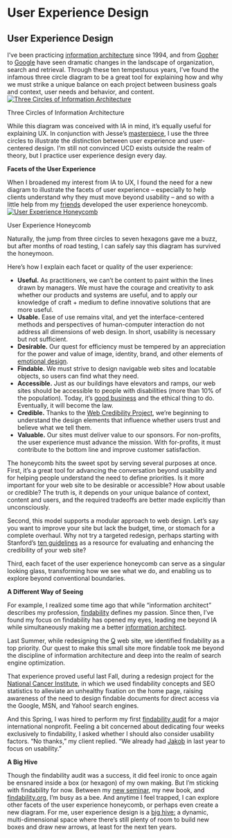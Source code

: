 # User Experience Design

## User Experience Design

I’ve been practicing [information architecture](https://semanticstudios.com/publications/semantics/000149.php) since 1994, and from [Gopher](http://en.wikipedia.org/wiki/Gopher_protocol) to [Google](http://en.wikipedia.org/wiki/Google) have seen dramatic changes in the landscape of organization, search and retrieval. Through these ten tempestuous years, I’ve found the infamous three circle diagram to be a great tool for explaining how and why we must strike a unique balance on each project between business goals and context, user needs and behavior, and content.[![Three Circles of Information Architecture](https://semanticstudios.com/wp-content/uploads/2004/06/threecircles.jpg)](https://semanticstudios.com/wp-content/uploads/2004/06/threecircles.jpg)

Three Circles of Information Architecture

While this diagram was conceived with IA in mind, it’s equally useful for explaining UX. In conjunction with Jesse’s [masterpiece](http://www.jjg.net/ia/elements.pdf), I use the three circles to illustrate the distinction between user experience and user-centered design. I’m still not convinced UCD exists outside the realm of theory, but I practice user experience design every day.

**Facets of the User Experience**

When I broadened my interest from IA to UX, I found the need for a new diagram to illustrate the facets of user experience – especially to help clients understand why they must move beyond usability – and so with a little help from my [friends](http://qltd.com/) developed the user experience honeycomb.[![User Experience Honeycomb](https://semanticstudios.com/wp-content/uploads/2004/06/honeycomb.jpg)](https://semanticstudios.com/wp-content/uploads/2004/06/honeycomb.jpg)

User Experience Honeycomb

Naturally, the jump from three circles to seven hexagons gave me a buzz, but after months of road testing, I can safely say this diagram has survived the honeymoon.

Here’s how I explain each facet or quality of the user experience:

* **Useful.** As practitioners, we can’t be content to paint within the lines drawn by managers. We must have the courage and creativity to ask whether our products and systems are useful, and to apply our knowledge of craft + medium to define innovative solutions that are more useful.
* **Usable.** Ease of use remains vital, and yet the interface-centered methods and perspectives of human-computer interaction do not address all dimensions of web design. In short, usability is necessary but not sufficient.
* **Desirable.** Our quest for efficiency must be tempered by an appreciation for the power and value of image, identity, brand, and other elements of [emotional design](http://www.amazon.com/exec/obidos/tg/detail/-/0465051359/).
* **Findable.** We must strive to design navigable web sites and locatable objects, so users can find what they need.
* **Accessible.** Just as our buildings have elevators and ramps, our web sites should be accessible to people with disabilities \(more than 10% of the population\). Today, it’s [good business](http://www.webstandards.org/learn/reference/web_standards_for_business.html) and the ethical thing to do. Eventually, it will become the law.
* **Credible.** Thanks to the [Web Credibility Project](http://credibility.stanford.edu/), we’re beginning to understand the design elements that influence whether users trust and believe what we tell them.
* **Valuable.** Our sites must deliver value to our sponsors. For non-profits, the user experience must advance the mission. With for-profits, it must contribute to the bottom line and improve customer satisfaction.

The honeycomb hits the sweet spot by serving several purposes at once. First, it’s a great tool for advancing the conversation beyond usability and for helping people understand the need to define priorities. Is it more important for your web site to be desirable or accessible? How about usable or credible? The truth is, it depends on your unique balance of context, content and users, and the required tradeoffs are better made explicitly than unconsciously.

Second, this model supports a modular approach to web design. Let’s say you want to improve your site but lack the budget, time, or stomach for a complete overhaul. Why not try a targeted redesign, perhaps starting with Stanford’s [ten guidelines](http://credibility.stanford.edu/guidelines/index.html) as a resource for evaluating and enhancing the credibility of your web site?

Third, each facet of the user experience honeycomb can serve as a singular looking glass, transforming how we see what we do, and enabling us to explore beyond conventional boundaries.

**A Different Way of Seeing**

For example, I realized some time ago that while “information architect” describes my profession, [findability](http://findability.org/) defines my passion. Since then, I’ve found my focus on findability has opened my eyes, leading me beyond IA while simultaneously making me a better [information architect](http://semanticstudios.com/information_architect/).

Last Summer, while redesigning the [Q](http://qltd.com/) web site, we identified findability as a top priority. Our quest to make this small site more findable took me beyond the discipline of information architecture and deep into the realm of search engine optimization.

That experience proved useful last Fall, during a redesign project for the [National Cancer Institute](http://cancer.gov/), in which we used findability concepts and SEO statistics to alleviate an unhealthy fixation on the home page, raising awareness of the need to design findable documents for direct access via the Google, MSN, and Yahoo! search engines.

And this Spring, I was hired to perform my first [findability audit](https://semanticstudios.com/consulting/) for a major international nonprofit. Feeling a bit concerned about dedicating four weeks exclusively to findability, I asked whether I should also consider usability factors. “No thanks,” my client replied. “We already had [Jakob](http://www.useit.com/jakob/) in last year to focus on usability.”

**A Big Hive**

Though the findability audit was a success, it did feel ironic to once again be ensnared inside a box \(or hexagon\) of my own making. But I’m sticking with findability for now. Between my [new seminar](https://semanticstudios.com/presentations/iaf/), my new book, and [findability.org](http://findability.org/), I’m busy as a bee. And anytime I feel trapped, I can explore other facets of the user experience honeycomb, or perhaps even create a new diagram. For me, user experience design is a [big hive:](http://www.kk.org/outofcontrol/ch2-g.html) a dynamic, multi-dimensional space where there’s still plenty of room to build new boxes and draw new arrows, at least for the next ten years.

